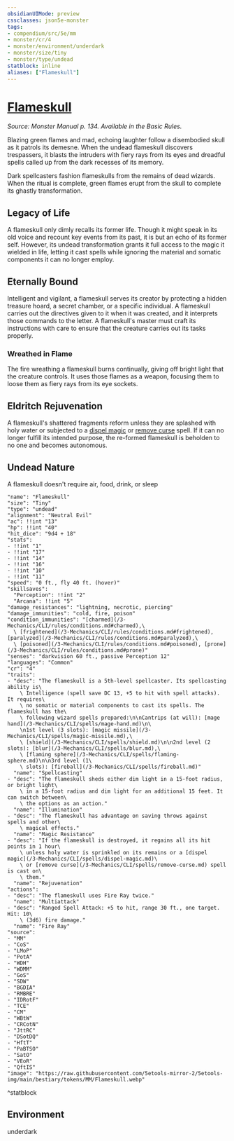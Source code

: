 ```yaml
---
obsidianUIMode: preview
cssclasses: json5e-monster
tags:
- compendium/src/5e/mm
- monster/cr/4
- monster/environment/underdark
- monster/size/tiny
- monster/type/undead
statblock: inline
aliases: ["Flameskull"]
---
```

# [Flameskull](3-Mechanics\CLI\bestiary\undead/flameskull.md)
*Source: Monster Manual p. 134. Available in the Basic Rules.*  

Blazing green flames and mad, echoing laughter follow a disembodied skull as it patrols its demesne. When the undead flameskull discovers trespassers, it blasts the intruders with fiery rays from its eyes and dreadful spells called up from the dark recesses of its memory.

Dark spellcasters fashion flameskulls from the remains of dead wizards. When the ritual is complete, green flames erupt from the skull to complete its ghastly transformation.

## Legacy of Life

A flameskull only dimly recalls its former life. Though it might speak in its old voice and recount key events from its past, it is but an echo of its former self. However, its undead transformation grants it full access to the magic it wielded in life, letting it cast spells while ignoring the material and somatic components it can no longer employ.

## Eternally Bound

Intelligent and vigilant, a flameskull serves its creator by protecting a hidden treasure hoard, a secret chamber, or a specific individual. A flameskull carries out the directives given to it when it was created, and it interprets those commands to the letter. A flameskull's master must craft its instructions with care to ensure that the creature carries out its tasks properly.

### Wreathed in Flame

The fire wreathing a flameskull burns continually, giving off bright light that the creature controls. It uses those flames as a weapon, focusing them to loose them as fiery rays from its eye sockets.

## Eldritch Rejuvenation

A flameskull's shattered fragments reform unless they are splashed with holy water or subjected to a [dispel magic](dispel-magic.md) or [remove curse](remove-curse.md) spell. If it can no longer fulfill its intended purpose, the re-formed flameskull is beholden to no one and becomes autonomous.

## Undead Nature

A flameskull doesn't require air, food, drink, or sleep

```statblock
"name": "Flameskull"
"size": "Tiny"
"type": "undead"
"alignment": "Neutral Evil"
"ac": !!int "13"
"hp": !!int "40"
"hit_dice": "9d4 + 18"
"stats":
- !!int "1"
- !!int "17"
- !!int "14"
- !!int "16"
- !!int "10"
- !!int "11"
"speed": "0 ft., fly 40 ft. (hover)"
"skillsaves":
  "Perception": !!int "2"
  "Arcana": !!int "5"
"damage_resistances": "lightning, necrotic, piercing"
"damage_immunities": "cold, fire, poison"
"condition_immunities": "[charmed](/3-Mechanics/CLI/rules/conditions.md#charmed),\
  \ [frightened](/3-Mechanics/CLI/rules/conditions.md#frightened), [paralyzed](/3-Mechanics/CLI/rules/conditions.md#paralyzed),\
  \ [poisoned](/3-Mechanics/CLI/rules/conditions.md#poisoned), [prone](/3-Mechanics/CLI/rules/conditions.md#prone)"
"senses": "darkvision 60 ft., passive Perception 12"
"languages": "Common"
"cr": "4"
"traits":
- "desc": "The flameskull is a 5th-level spellcaster. Its spellcasting ability is\
    \ Intelligence (spell save DC 13, +5 to hit with spell attacks). It requires\
    \ no somatic or material components to cast its spells. The flameskull has the\
    \ following wizard spells prepared:\n\nCantrips (at will): [mage hand](/3-Mechanics/CLI/spells/mage-hand.md)\n\
    \n1st level (3 slots): [magic missile](/3-Mechanics/CLI/spells/magic-missile.md),\
    \ [shield](/3-Mechanics/CLI/spells/shield.md)\n\n2nd level (2 slots): [blur](/3-Mechanics/CLI/spells/blur.md),\
    \ [flaming sphere](/3-Mechanics/CLI/spells/flaming-sphere.md)\n\n3rd level (1\
    \ slots): [fireball](/3-Mechanics/CLI/spells/fireball.md)"
  "name": "Spellcasting"
- "desc": "The flameskull sheds either dim light in a 15-foot radius, or bright light\
    \ in a 15-foot radius and dim light for an additional 15 feet. It can switch between\
    \ the options as an action."
  "name": "Illumination"
- "desc": "The flameskull has advantage on saving throws against spells and other\
    \ magical effects."
  "name": "Magic Resistance"
- "desc": "If the flameskull is destroyed, it regains all its hit points in 1 hour\
    \ unless holy water is sprinkled on its remains or a [dispel magic](/3-Mechanics/CLI/spells/dispel-magic.md)\
    \ or [remove curse](/3-Mechanics/CLI/spells/remove-curse.md) spell is cast on\
    \ them."
  "name": "Rejuvenation"
"actions":
- "desc": "The flameskull uses Fire Ray twice."
  "name": "Multiattack"
- "desc": "Ranged Spell Attack: +5 to hit, range 30 ft., one target. Hit: 10\
    \ (3d6) fire damage."
  "name": "Fire Ray"
"source":
- "MM"
- "CoS"
- "LMoP"
- "PotA"
- "WDH"
- "WDMM"
- "GoS"
- "SDW"
- "BGDIA"
- "RMBRE"
- "IDRotF"
- "TCE"
- "CM"
- "WBtW"
- "CRCotN"
- "JttRC"
- "DSotDQ"
- "HftT"
- "PaBTSO"
- "SatO"
- "VEoR"
- "QftIS"
"image": "https://raw.githubusercontent.com/5etools-mirror-2/5etools-img/main/bestiary/tokens/MM/Flameskull.webp"
```
^statblock

## Environment

underdark